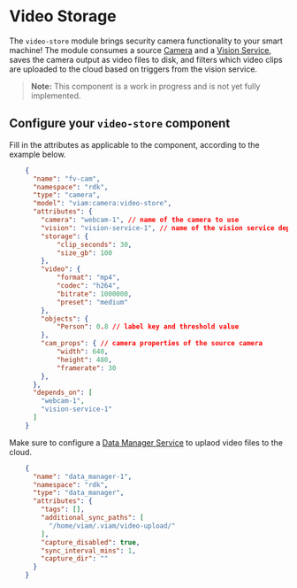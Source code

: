 # Video Storage
The `video-store` module brings security camera functionality to your smart machine! The module consumes a source [Camera](https://docs.viam.com/components/camera/) and a [Vision Service](https://docs.viam.com/services/vision/), saves the camera output as video files to disk, and filters which video clips are uploaded to the cloud based on triggers from the vision service.

> **Note:** This component is a work in progress and is not yet fully implemented.

## Configure your `video-store` component

Fill in the attributes as applicable to the component, according to the example below.

```json
    {
      "name": "fv-cam",
      "namespace": "rdk",
      "type": "camera",
      "model": "viam:camera:video-store",
      "attributes": {
        "camera": "webcam-1", // name of the camera to use
        "vision": "vision-service-1", // name of the vision service dependency
        "storage": {
            "clip_seconds": 30,
            "size_gb": 100
        },
        "video": {
            "format": "mp4",
            "codec": "h264",
            "bitrate": 1000000,
            "preset": "medium"
        },
        "objects": {
            "Person": 0.8 // label key and threshold value
        },
        "cam_props": { // camera properties of the source camera
            "width": 640,
            "height": 480,
            "framerate": 30
        },
      },
      "depends_on": [
        "webcam-1",
        "vision-service-1"
      ]
    }
```

Make sure to configure a [Data Manager Service](https://docs.viam.com/services/data/cloud-sync/) to uplaod video files to the cloud.

```json
    {
      "name": "data_manager-1",
      "namespace": "rdk",
      "type": "data_manager",
      "attributes": {
        "tags": [],
        "additional_sync_paths": [
          "/home/viam/.viam/video-upload/"
        ],
        "capture_disabled": true,
        "sync_interval_mins": 1,
        "capture_dir": ""
      }
    }
```
